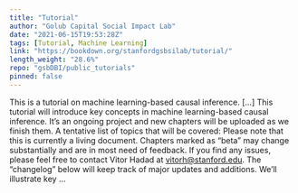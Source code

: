 ```yaml
---
title: "Tutorial"
author: "Golub Capital Social Impact Lab"
date: "2021-06-15T19:53:28Z"
tags: [Tutorial, Machine Learning]
link: "https://bookdown.org/stanfordgsbsilab/tutorial/"
length_weight: "28.6%"
repo: "gsbDBI/public_tutorials"
pinned: false
---
```


This is a tutorial on machine learning-based causal inference. [...] This tutorial will introduce key concepts in machine learning-based causal inference. It’s an ongoing project and new chapters will be uploaded as we finish them. A tentative list of topics that will be covered: Please note that this is currently a living document. Chapters marked as “beta” may change substantially and are in most need of feedback. If you find any issues, please feel free to contact Vitor Hadad at vitorh@stanford.edu. The “changelog” below will keep track of major updates and additions. We’ll illustrate key ...

